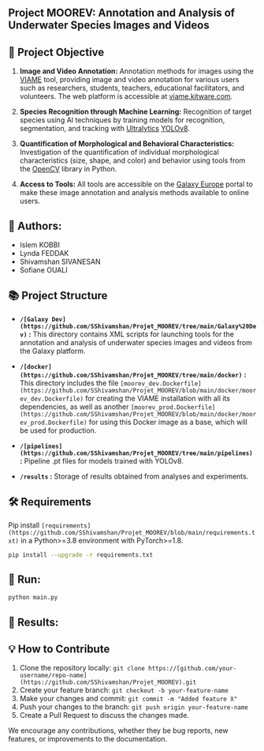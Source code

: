 ## Project MOOREV: Annotation and Analysis of Underwater Species Images and Videos

## 🎯 Project Objective
1. **Image and Video Annotation:** Annotation methods for images using the [VIAME](https://github.com/VIAME/VIAME?tab=readme-ov-file) tool, providing image and video annotation for various users such as researchers, students, teachers, educational facilitators, and volunteers. The web platform is accessible at [viame.kitware.com](https://viame.kitware.com/#/).

2. **Species Recognition through Machine Learning:** Recognition of target species using AI techniques by training models for recognition, segmentation, and tracking with [Ultralytics](https://www.ultralytics.com/fr/) [YOLOv8](https://github.com/ultralytics/ultralytics).

3. **Quantification of Morphological and Behavioral Characteristics:** Investigation of the quantification of individual morphological characteristics (size, shape, and color) and behavior using tools from the [OpenCV](https://opencv.org/) library in Python.

4. **Access to Tools:** All tools are accessible on the [Galaxy Europe](https://usegalaxy.eu/) portal to make these image annotation and analysis methods available to online users.

## 🤝 Authors:
- Islem KOBBI
- Lynda FEDDAK
- Shivamshan SIVANESAN
- Sofiane OUALI

## 📚 Project Structure

- **`/[Galaxy Dev](https://github.com/SShivamshan/Projet_MOOREV/tree/main/Galaxy%20Dev)` :** This directory contains XML scripts for launching tools for the annotation and analysis of underwater species images and videos from the Galaxy platform.

- **`/[docker](https://github.com/SShivamshan/Projet_MOOREV/tree/main/docker)` :** This directory includes the file `[moorev_dev.Dockerfile](https://github.com/SShivamshan/Projet_MOOREV/blob/main/docker/moorev_dev.Dockerfile)` for creating the VIAME installation with all its dependencies, as well as another `[moorev_prod.Dockerfile](https://github.com/SShivamshan/Projet_MOOREV/blob/main/docker/moorev_prod.Dockerfile)` for using this Docker image as a base, which will be used for production.

- **`/[pipelines](https://github.com/SShivamshan/Projet_MOOREV/tree/main/pipelines)` :** Pipeline .pt files for models trained with YOLOv8.

- **`/results` :** Storage of results obtained from analyses and experiments.

## 🛠 Requirements

Pip install `[requirements](https://github.com/SShivamshan/Projet_MOOREV/blob/main/requirements.txt)` in a Python>=3.8 environment with PyTorch>=1.8.

```bash
pip install --upgrade -r requirements.txt
```

## 🚀 Run:
```bash
python main.py
```

## 🚀 Results:


## 💡 How to Contribute

1. Clone the repository locally: `git clone https://[github.com/your-username/repo-name](https://github.com/SShivamshan/Projet_MOOREV).git`
2. Create your feature branch: `git checkout -b your-feature-name`
3. Make your changes and commit: `git commit -m "Added feature X"`
4. Push your changes to the branch: `git push origin your-feature-name`
5. Create a Pull Request to discuss the changes made.

We encourage any contributions, whether they be bug reports, new features, or improvements to the documentation.


